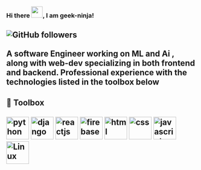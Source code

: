 ### Hi there <img src="https://raw.githubusercontent.com/MartinHeinz/MartinHeinz/master/wave.gif" width="30px">, I am geek-ninja!
![GitHub followers](https://img.shields.io/github/followers/geek-ninja?style=social)
<br><br>
A software Engineer working on ML and Ai , along with web-dev specializing in both frontend and backend.
Professional experience with the technologies listed in the <b>toolbox</b> below 
<br>
---

🧰 Toolbox
<br><br>
<img src = 'https://cdn.worldvectorlogo.com/logos/python-5.svg' alt = 'python' height = '60' width = '60'/>
<img src = 'https://cdn.worldvectorlogo.com/logos/django-community.svg' alt = 'django' height = '60' width = '60'/>
<img src = 'https://cdn.worldvectorlogo.com/logos/react-2.svg' alt = 'reactjs' height = '60' width = '60'/>
<img src = 'https://cdn.worldvectorlogo.com/logos/firebase-1.svg' alt = 'firebase' height = '60' width = '60'/>
<img src = 'https://cdn.worldvectorlogo.com/logos/html5.svg' alt = 'html' height = '60' width = '60'/>
<img src = 'https://cdn.worldvectorlogo.com/logos/css-5.svg' alt = 'css' height = '60' width = '60'/>
<img src = 'https://cdn.worldvectorlogo.com/logos/logo-javascript.svg' alt = 'javascript' height = '60' width = '60'/>
<img src = 'https://cdn.worldvectorlogo.com/logos/linux-tux.svg' alt = 'Linux' height = '60' width = '60'/>
<img src = '' alt = ''/>
<img src = '' alt = ''/>
<img src = '' alt = ''/>
<img src = '' alt = ''/>
---
